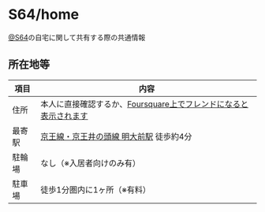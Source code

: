 # S64/home

[@S64](https://github.com/S64)の自宅に関して共有する際の共通情報

## 所在地等

| 項目   | 内容 |
|--------|-------|
| 住所    | 本人に直接確認するか、[Foursquare上でフレンドになると表示されます](https://4sq.com/2Q4Tkjx)
| 最寄駅  | [京王線・京王井の頭線 明大前駅](https://www.keio.co.jp/train/station/07_meidaimae/index.html) 徒歩約4分 |
| 駐輪場  | なし（※入居者向けのみ有） |
| 駐車場  | 徒歩1分圏内に1ヶ所（※有料） |
